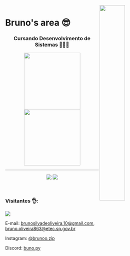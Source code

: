 <img align="right" src="https://user-images.githubusercontent.com/68453992/209891652-07b0ac43-db3d-473c-8b8e-eb65512516ba.gif" width="40%">

<h1>Bruno's area 😎</h1>
<h3 align="center">Cursando Desenvolvimento de Sistemas 👨🏻‍💻</h3>
<p align="center">
  <img src="https://user-images.githubusercontent.com/68453992/189243233-a2671dde-d790-43d2-8b13-2b27ea113038.png" width="180px">
  <img src="https://user-images.githubusercontent.com/68453992/189243256-9497af98-192b-4331-a14e-ccdb9fee2eb5.png" width="180px">
</p>

<hr>

<p align="center">
  <img src="https://github-readme-stats.vercel.app/api?username=TheBrunno&show_icons=true&theme=react&hide_border=true&count_private=true&hide_rank=true&hide=issues,contribs">
  <img src="https://github-readme-stats.vercel.app/api/top-langs/?username=TheBrunno&langs_count=50&layout=compact&theme=react&hide_border=true">
</p>
<br>
<p>
  <h3>Visitantes 👌:</h3> 
  <img src="https://profile-counter.glitch.me/TheBrunno/count.svg">
</p>
<p>
  E-mail: 
  <a href="mailto:brunosilvadeoliveira.10@gmail.com" target="_blank">brunosilvadeoliveira.10@gmail.com</a>, <a href="mailto:bruno.oliveira863@etec.sp.gov.br" target="_blank">bruno.oliveira863@etec.sp.gov.br</a>
</p>
<p>
  Instagram: 
  <a href="https://www.instagram.com/brunoo.zip/" target="_blank">@brunoo.zip</a>
</p>
<p>
  Discord:
  <a href="https://discord.com/users/507003899945811969" targe="_blank">buno.py</a>
</p>
